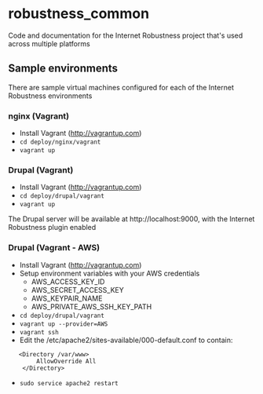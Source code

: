 robustness_common
=================

Code and documentation for the Internet Robustness project that's used across multiple platforms

## Sample environments

There are sample virtual machines configured for each of the Internet Robustness environments

### nginx (Vagrant)

* Install Vagrant (http://vagrantup.com)
* ```cd deploy/nginx/vagrant```
* ```vagrant up```

### Drupal (Vagrant)

* Install Vagrant (http://vagrantup.com)
* ```cd deploy/drupal/vagrant```
* ```vagrant up```

The Drupal server will be available at http://localhost:9000, with the Internet Robustness plugin enabled

### Drupal (Vagrant - AWS)

* Install Vagrant (http://vagrantup.com)
* Setup environment variables with your AWS credentials
    * AWS_ACCESS_KEY_ID
    * AWS_SECRET_ACCESS_KEY
    * AWS_KEYPAIR_NAME
    * AWS_PRIVATE_AWS_SSH_KEY_PATH
* ```cd deploy/drupal/vagrant```
* ```vagrant up --provider=AWS```
* ```vagrant ssh```
* Edit the /etc/apache2/sites-available/000-default.conf to contain:
```
   <Directory /var/www>
        AllowOverride All
    </Directory>
```
* ```sudo service apache2 restart```
